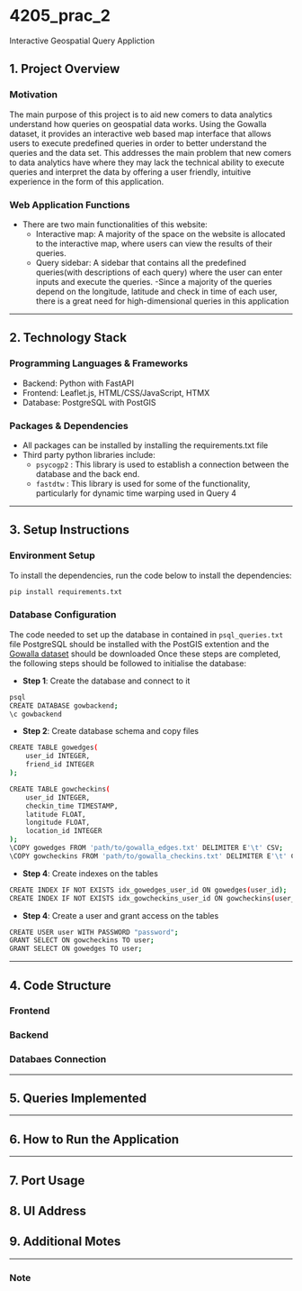 # 4205_prac_2
Interactive Geospatial Query Appliction

## 1. Project Overview
### Motivation
The main purpose of this project is to aid new comers to data analytics understand how queries on geospatial data works. Using the Gowalla dataset, it provides an interactive web based map interface that allows users to execute predefined queries in order to better understand the queries and the data set. This addresses the main problem that new comers to data analytics have where they may lack the technical ability to execute queries and interpret the data by offering a user friendly, intuitive experience in the form of this application. 

### Web Application Functions
- There are two main functionalities of this website:
  - Interactive map: A majority of the space on the website is allocated to the interactive map, where users can view the results of their queries.
  - Query sidebar: A sidebar that contains all the predefined queries(with descriptions of each query) where the user can enter inputs and execute the queries.
-Since a majority of the queries depend on the longitude, latitude and check in time of each user, there is a great need for high-dimensional queries in this application

---

## 2. Technology Stack
### Programming Languages & Frameworks
- Backend: Python with FastAPI
- Frontend: Leaflet.js, HTML/CSS/JavaScript, HTMX
- Database: PostgreSQL with PostGIS
### Packages & Dependencies
- All packages can be installed by installing the requirements.txt file
- Third party python libraries include:
  - `psycogp2` : This library is used to establish a connection between the database and the back end.
  - `fastdtw` : This library is used for some of the functionality, particularly for dynamic time warping used in Query 4

---

## 3. Setup Instructions
### Environment Setup
To install the dependencies, run the code below to install the dependencies:
```bash
pip install requirements.txt
```

### Database Configuration
The code needed to set up the database in contained in `psql_queries.txt` file
PostgreSQL should be installed with the PostGIS extention and the [Gowalla dataset](https://snap.stanford.edu/data/loc-gowalla.html) should be downloaded
Once these steps are completed, the following steps should be followed to initialise the database:
- **Step 1**: Create the database and connect to it
```bash
psql
CREATE DATABASE gowbackend;
\c gowbackend
```
- **Step 2**: Create database schema and copy files
```bash
CREATE TABLE gowedges(
    user_id INTEGER,
    friend_id INTEGER
);

CREATE TABLE gowcheckins(
    user_id INTEGER,
    checkin_time TIMESTAMP,
    latitude FLOAT,
    longitude FLOAT,
    location_id INTEGER
);
\COPY gowedges FROM 'path/to/gowalla_edges.txt' DELIMITER E'\t' CSV;
\COPY gowcheckins FROM 'path/to/gowalla_checkins.txt' DELIMITER E'\t' CSV;
```
- **Step 4**: Create indexes on the tables
```bash
CREATE INDEX IF NOT EXISTS idx_gowedges_user_id ON gowedges(user_id);
CREATE INDEX IF NOT EXISTS idx_gowcheckins_user_id ON gowcheckins(user_id);
```
- **Step 4**: Create a user and grant access on the tables
```bash
CREATE USER user WITH PASSWORD "password";
GRANT SELECT ON gowcheckins TO user;
GRANT SELECT ON gowedges TO user;
```
---
## 4. Code Structure
### Frontend

### Backend

### Databaes Connection

---
## 5. Queries Implemented

---
## 6. How to Run the Application

---

## 7. Port Usage

## 8. UI Address

## 9. Additional Motes

---
### Note

